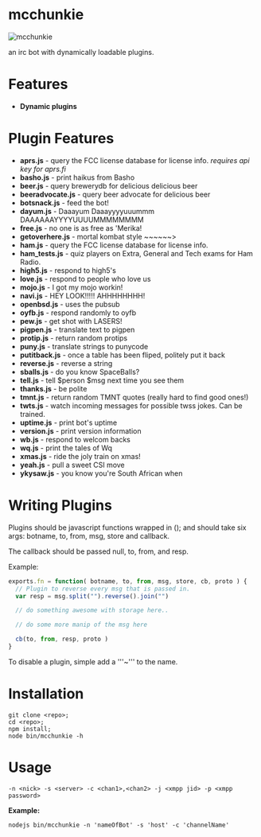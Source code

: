 mcchunkie
=========
![mcchunkie](https://raw.github.com/qbit/mcchunkie/master/mcchunkie.png)

an irc bot with dynamically loadable plugins.

Features
========

* **Dynamic plugins**

Plugin Features
===============

* **aprs.js** -  query the FCC license database for license info. *requires api key for aprs.fi*
* **basho.js** -  print haikus from Basho
* **beer.js** -  query brewerydb for delicious delicious beer
* **beeradvocate.js** -  query beer advocate for delicious beer
* **botsnack.js** -  feed the bot!
* **dayum.js** -  Daaayum Daaayyyyuuummm DAAAAAAYYYYUUUUMMMMMMMM
* **free.js** -  no one is as free as 'Merika!
* **getoverhere.js** -  mortal kombat style ~~~~~~>
* **ham.js** -  query the FCC license database for license info.
* **ham_tests.js** -  quiz players on Extra, General and Tech exams for Ham Radio.
* **high5.js** -  respond to high5's
* **love.js** -  respond to people who love us
* **mojo.js** -  I got my mojo workin!
* **navi.js** -  HEY LOOK!!!!! AHHHHHHHH!
* **openbsd.js** -  uses the pubsub
* **oyfb.js** -  respond randomly to oyfb
* **pew.js** -  get shot with LASERS!
* **pigpen.js** -  translate text to pigpen
* **protip.js** -  return random protips
* **puny.js** -  translate strings to punycode
* **putitback.js** -  once a table has been fliped, politely put it back
* **reverse.js** -  reverse a string
* **sballs.js** -  do you know SpaceBalls?
* **tell.js** -  tell $person $msg next time you see them
* **thanks.js** -  be polite
* **tmnt.js** -  return random TMNT quotes (really hard to find good ones!)
* **twts.js** -  watch incoming messages for possible twss jokes. Can be trained.
* **uptime.js** -  print bot's uptime
* **version.js** -  print version information
* **wb.js** -  respond to welcom backs
* **wq.js** -  print the tales of Wq
* **xmas.js** -  ride the joly train on xmas!
* **yeah.js** -  pull a sweet CSI move
* **ykysaw.js** -  you know you're South African when

Writing Plugins
===============

Plugins should be javascript functions wrapped in (); and should take
six args: botname, to, from, msg, store and callback.

The callback should be passed null, to, from, and resp.

Example:

````javascript
exports.fn = function( botname, to, from, msg, store, cb, proto ) {
  // Plugin to reverse every msg that is passed in.
  var resp = msg.split("").reverse().join("")

  // do something awesome with storage here..

  // do some more manip of the msg here

  cb(to, from, resp, proto )
}
````
To disable a plugin, simple add a '''~''' to the name.

Installation
=================
    git clone <repo>;
    cd <repo>;
    npm install;
    node bin/mcchunkie -h


Usage
==================
````-n <nick> -s <server> -c <chan1>,<chan2> -j <xmpp jid> -p <xmpp password>````

**Example:**
````
nodejs bin/mcchunkie -n 'nameOfBot' -s 'host' -c 'channelName'
````
